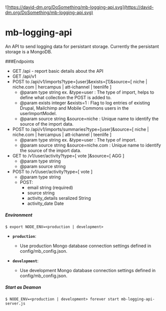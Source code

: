 ![https://david-dm.org/DoSomething/mb-logging-api.svg](https://david-dm.org/DoSomething/mb-logging-api.svg)

mb-logging-api
==============

An API to send logging data for persistant storage. Currently the persistant storage is a MongoDB.

###Endpoints

* GET /api - report basic details about the API
* GET /api/v1
* POST to /api/v1/imports?type=[user]&exists=[1]&source=[ niche | niche.com | hercampus | att-ichannel | teenlife ]
  * @param type string
    ex. &type=user : The type of import, helps to define what collection the
     POST is added to.
  * @param exists integer
    &exists=1 : Flag to log entries of existing Drupal, Mailchimp and Mobile
    Commons users in the userImportModel.
  * @param source string
    &source=niche : Unique name to identify the source of the import data.
* POST to /api/v1/imports/summaries?type=[user]&source=[ niche | niche.com | hercampus | att-ichannel | teenlife ]
  * @param type string
     ex. &type=user : The type of import.
  * @param source string
     &source=niche.com : Unique name to identify the source of the import data.
* GET to /v1/user/activity?type=[ vote ]&source=[ AGG ]
  * @param type string
  * @param source string
* POST to /v1/user/activity?type=[ vote ]
  * @param type string
  * POST:
    * email string  (required)
    * source string
    * activity_details seralized String
    * activity_date  Date

##### Environment
```
$ export NODE_ENV=<production | development>
```
- **`production`**:
  - Use production Mongo database connection settings defined in config/mb_config.json.

- **`development`**:
  - Use development Mongo database connection settings defined in config/mb_config.json.

##### Start as Deamon
```
$ NODE_ENV=<production | development> forever start mb-logging-api-server.js
```
